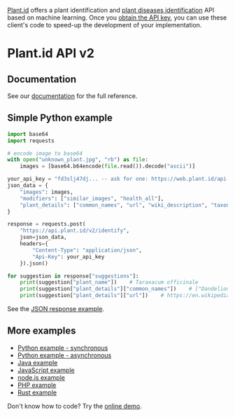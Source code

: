 [Plant.id](https://web.plant.id) offers a plant identification and [plant diseases identification](https://web.plant.id/plant-health-assessment/) API based on machine learning. Once you [obtain the API key](https://web.plant.id/plant-identification-api/), you can use these client's code to speed-up the development of your implementation.

# Plant.id API v2

## Documentation
See our [documentation](https://github.com/flowerchecker/Plant-id-API/wiki) for the full reference.

## Simple Python example
```python
import base64
import requests

# encode image to base64
with open("unknown_plant.jpg", "rb") as file:
    images = [base64.b64encode(file.read()).decode("ascii")]

your_api_key = "fd3slj47dj... -- ask for one: https://web.plant.id/api-access-request/ --"
json_data = {
    "images": images,
    "modifiers": ["similar_images", "health_all"],
    "plant_details": ["common_names", "url", "wiki_description", "taxonomy"]
}

response = requests.post(
    "https://api.plant.id/v2/identify",
    json=json_data,
    headers={
        "Content-Type": "application/json",
        "Api-Key": your_api_key
    }).json()

for suggestion in response["suggestions"]:
    print(suggestion["plant_name"])    # Taraxacum officinale
    print(suggestion["plant_details"]["common_names"])    # ["Dandelion"]
    print(suggestion["plant_details"]["url"])    # https://en.wikipedia.org/wiki/Taraxacum_officinale
```

See the [JSON response example](https://github.com/flowerchecker/Plant-id-API/wiki/Example:-Response-with-identification-result).

## More examples
- [Python example - synchronous](https://github.com/flowerchecker/Plant-id-API/blob/master/python/sync_identification_example.py)
- [Python example - asynchronous](https://github.com/flowerchecker/Plant-id-API/blob/master/python/async_identification_example.py)
- [Java example](https://github.com/flowerchecker/Plant-id-API/tree/master/java)
- [JavaScript example](https://github.com/flowerchecker/Plant-id-API/blob/master/javascript/sync_identification_example.html)
- [node.js example](https://github.com/flowerchecker/Plant-id-API/tree/master/node)
- [PHP example](https://github.com/flowerchecker/Plant-id-API/blob/master/php/sync_identification_example.php)
- [Rust example](https://github.com/flowerchecker/Plant-id-API/tree/master/rust/async)

Don't know how to code? Try the [online demo](https://plant.id/).

